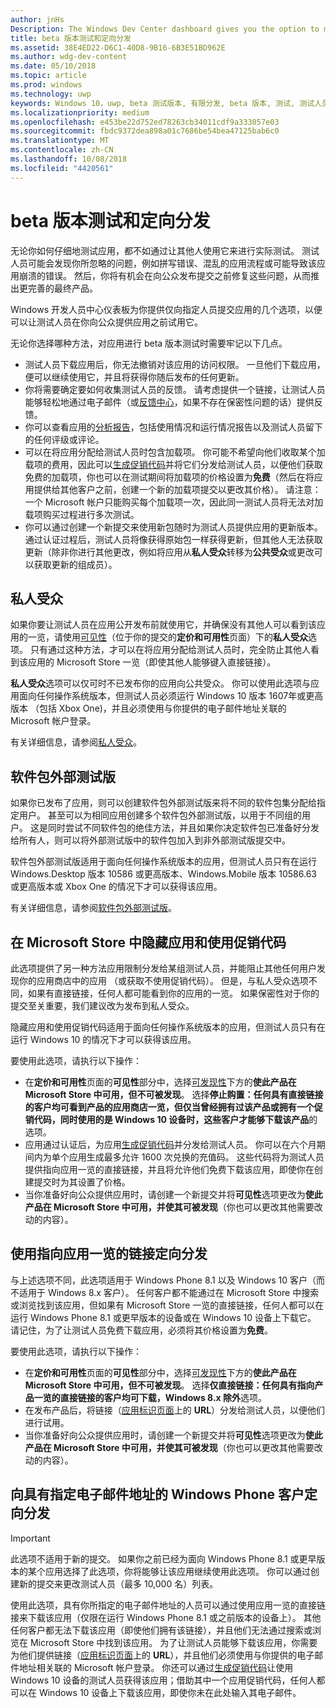```yaml
---
author: jnHs
Description: The Windows Dev Center dashboard gives you the option to make your app available only to specified people so that you can have testers try it out before you offer it to the public.
title: beta 版本测试和定向分发
ms.assetid: 38E4ED22-D6C1-40D8-9B16-6B3E51BD962E
ms.author: wdg-dev-content
ms.date: 05/10/2018
ms.topic: article
ms.prod: windows
ms.technology: uwp
keywords: Windows 10，uwp, beta 测试版本, 有限分发, beta 版本, 测试, 测试人员
ms.localizationpriority: medium
ms.openlocfilehash: e453be22d752ed78263cb34011cdf9a333057e03
ms.sourcegitcommit: fbdc9372dea898a01c7686be54bea47125bab6c0
ms.translationtype: MT
ms.contentlocale: zh-CN
ms.lasthandoff: 10/08/2018
ms.locfileid: "4420561"
---
```

# <a name="beta-testing-and-targeted-distribution"></a>beta 版本测试和定向分发

无论你如何仔细地测试应用，都不如通过让其他人使用它来进行实际测试。 测试人员可能会发现你所忽略的问题，例如拼写错误、混乱的应用流程或可能导致该应用崩溃的错误。 然后，你将有机会在向公众发布提交之前修复这些问题，从而推出更完善的最终产品。 

Windows 开发人员中心仪表板为你提供仅向指定人员提交应用的几个选项，以便可以让测试人员在你向公众提供应用之前试用它。 

无论你选择哪种方法，对应用进行 beta 版本测试时需要牢记以下几点。

- 测试人员下载应用后，你无法撤销对该应用的访问权限。 一旦他们下载应用，便可以继续使用它，并且将获得你随后发布的任何更新。
- 你将需要确定要如何收集测试人员的反馈。 请考虑提供一个链接，让测试人员能够轻松地通过电子邮件（或[反馈中心](../monetize/launch-feedback-hub-from-your-app.md)，如果不存在保密性问题的话）提供反馈。 
- 你可以查看应用的[分析报告](analytics.md)，包括使用情况和运行情况报告以及测试人员留下的任何评级或评论。
- 可以在将应用分配给测试人员时包含加载项。 你可能不希望向他们收取某个加载项的费用，因此可以[生成促销代码](generate-promotional-codes.md)并将它们分发给测试人员，以便他们获取免费的加载项，你也可以在测试期间将加载项的价格设置为**免费**（然后在将应用提供给其他客户之前，创建一个新的加载项提交以更改其价格）。 请注意：一个 Microsoft 帐户只能购买每个加载项一次，因此同一测试人员将无法对加载项购买过程进行多次测试。 
- 你可以通过创建一个新提交来使用新包随时为测试人员提供应用的更新版本。 通过认证过程后，测试人员将像获得原始包一样获得更新，但其他人无法获取更新（除非你进行其他更改，例如将应用从**私人受众**转移为**公共受众**或更改可以获取更新的组成员）。

## <a name="private-audience"></a>私人受众

如果你要让测试人员在应用公开发布前就使用它，并确保没有其他人可以看到该应用的一览，请使用[可见性](choose-visibility-options.md)（位于你的提交的**定价和可用性**页面）下的**私人受众**选项。 只有通过这种方法，才可以在将应用分配给测试人员时，完全防止其他人看到该应用的 Microsoft Store 一览（即使其他人能够键入直接链接）。 

**私人受众**选项可以仅可时不已发布你的应用向公共受众。 你可以使用此选项与应用面向任何操作系统版本，但测试人员必须运行 Windows 10 版本 1607年或更高版本 （包括 Xbox One)，并且必须使用与你提供的电子邮件地址关联的 Microsoft 帐户登录。

有关详细信息，请参阅[私人受众](choose-visibility-options.md#audience)。


## <a name="package-flights"></a>软件包外部测试版

如果你已发布了应用，则可以创建软件包外部测试版来将不同的软件包集分配给指定用户。 甚至可以为相同应用创建多个软件包外部测试版，以用于不同组的用户。 这是同时尝试不同软件包的绝佳方法，并且如果你决定软件包已准备好分发给所有人，则可以将外部测试版中的软件包加入到非外部测试版提交中。

软件包外部测试版适用于面向任何操作系统版本的应用，但测试人员只有在运行 Windows.Desktop 版本 10586 或更高版本、Windows.Mobile 版本 10586.63 或更高版本或 Xbox One 的情况下才可以获得该应用。

有关详细信息，请参阅[软件包外部测试版](package-flights.md)。


<span id="hide" />

## <a name="hiding-the-app-in-the-store-and-using-promotional-codes"></a>在 Microsoft Store 中隐藏应用和使用促销代码

此选项提供了另一种方法应用限制分发给某组测试人员，并能阻止其他任何用户发现你的应用商店中的应用 （或获取不使用促销代码）。 但是，与私人受众选项不同，如果有直接链接，任何人都可能看到你的应用的一览。 如果保密性对于你的提交至关重要，我们建议改为发布到私人受众。

隐藏应用和使用促销代码适用于面向任何操作系统版本的应用，但测试人员只有在运行 Windows 10 的情况下才可以获得该应用。

要使用此选项，请执行以下操作：

- 在**定价和可用性**页面的**可见性**部分中，选择[可发现性](choose-visibility-options.md#discoverability)下方的**使此产品在 Microsoft Store 中可用，但不可被发现**。 选择**停止购置：任何具有直接链接的客户均可看到产品的应用商店一览，但仅当曾经拥有过该产品或拥有一个促销代码，同时使用的是 Windows 10 设备时，这些客户才能够下载该产品**的选项。 
- 应用通过认证后，为应用[生成促销代码](generate-promotional-codes.md)并分发给测试人员。 你可以在六个月期间内为单个应用生成最多允许 1600 次兑换的充值码。 这些代码将为测试人员提供指向应用一览的直接链接，并且将允许他们免费下载该应用，即使你在创建提交时为其设置了价格。
- 当你准备好向公众提供应用时，请创建一个新提交并将**可见性**选项更改为**使此产品在 Microsoft Store 中可用，并使其可被发现**（你也可以更改其他需要改动的内容）。


## <a name="targeted-distribution-with-a-link-to-your-apps-listing"></a>使用指向应用一览的链接定向分发

与上述选项不同，此选项适用于 Windows Phone 8.1 以及 Windows 10 客户（而不适用于 Windows 8.x 客户）。 任何客户都不能通过在 Microsoft Store 中搜索或浏览找到该应用，但如果有 Microsoft Store 一览的直接链接，任何人都可以在运行 Windows Phone 8.1 或更早版本的设备或在 Windows 10 设备上下载它。 请记住，为了让测试人员免费下载应用，必须将其价格设置为**免费**。

要使用此选项，请执行以下操作：
- 在**定价和可用性**页面的**可见性**部分中，选择[可发现性](choose-visibility-options.md#discoverability)下方的**使此产品在 Microsoft Store 中可用，但不可被发现**。 选择**仅直接链接：任何具有指向产品一览的直接链接的客户均可下载，Windows 8.x 除外**选项。
- 在发布产品后，将链接（[应用标识页面](view-app-identity-details.md)上的 **URL**）分发给测试人员，以便他们进行试用。
- 当你准备好向公众提供应用时，请创建一个新提交并将**可见性**选项更改为**使此产品在 Microsoft Store 中可用，并使其可被发现**（你也可以更改其他需要改动的内容）。


## <a name="targeted-distribution-to-windows-phone-customers-with-specified-email-addresses"></a>向具有指定电子邮件地址的 Windows Phone 客户定向分发

> [!IMPORTANT]
> 此选项不适用于新的提交。 如果你之前已经为面向 Windows Phone 8.1 或更早版本的某个应用选择了此选项，你将能够让该应用继续使用此选项。 你可以通过创建新的提交来更改测试人员（最多 10,000 名）列表。 

使用此选项，具有你所指定的电子邮件地址的人员可以通过使用应用一览的直接链接来下载该应用（仅限在运行 Windows Phone 8.1 或之前版本的设备上）。 其他任何客户都无法下载该应用（即使他们拥有该链接），并且他们无法通过搜索或浏览在 Microsoft Store 中找到该应用。 为了让测试人员能够下载该应用，你需要为他们提供链接（[应用标识页面](view-app-identity-details.md)上的 **URL**），并且他们必须使用与你提供的电子邮件地址相关联的 Microsoft 帐户登录。 你还可以通过[生成促销代码](generate-promotional-codes.md)让使用 Windows 10 设备的测试人员获得该应用；借助其中一个应用促销代码，任何人都可以在 Windows 10 设备上下载该应用，即使你未在此处输入其电子邮件。
